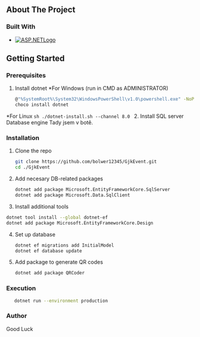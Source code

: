 
<a name="readme"></a>

## About The Project

### Built With

* [![ASP.NETLogo](https://www.memos.cz/wp-content/uploads/2023/03/asp.net_logo.png)](https://dotnet.microsoft.com/en-us/apps/aspnet)

<!-- GETTING STARTED -->
## Getting Started

### Prerequisites
1. Install dotnet
  *For Windows (run in CMD as ADMINISTRATOR) 
    ```sh
    @"%SystemRoot%\System32\WindowsPowerShell\v1.0\powershell.exe" -NoProfile -InputFormat None -ExecutionPolicy Bypass -Command "iex ((New-Object System.Net.WebClient).DownloadString('https://chocolatey.org/install.ps1'))" && SET "PATH=%PATH%;%ALLUSERSPROFILE%\chocolatey\bin"
    choco install dotnet
    ```
  *For Linux
    ```sh
    ./dotnet-install.sh --channel 8.0
    ```
2. Install SQL server Database engine
   Tady jsem v botě.

### Installation

1. Clone the repo
   ```sh
   git clone https://github.com/bolwer12345/GjkEvent.git
   cd ./GjkEvent
   ```
2. Add necesary DB-related packages
   ```sh
   dotnet add package Microsoft.EntityFrameworkCore.SqlServer
   dotnet add package Microsoft.Data.SqlClient
   ```
 3. Install additional tools
   ```sh
   dotnet tool install --global dotnet-ef
   dotnet add package Microsoft.EntityFrameworkCore.Design
   ```
4. Set up database
   ```sh
   dotnet ef migrations add InitialModel
   dotnet ef database update
   ```
4. Add package to generate QR codes
   ```sh
   dotnet add package QRCoder
   ```
   
### Execution
```sh
   dotnet run --environment production
   ```

### Author
Good Luck
